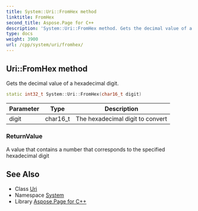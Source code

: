 ```yaml
---
title: System::Uri::FromHex method
linktitle: FromHex
second_title: Aspose.Page for C++
description: 'System::Uri::FromHex method. Gets the decimal value of a hexadecimal digit in C++.'
type: docs
weight: 3900
url: /cpp/system/uri/fromhex/
---
```

## Uri::FromHex method


Gets the decimal value of a hexadecimal digit.

```cpp
static int32_t System::Uri::FromHex(char16_t digit)
```


| Parameter | Type | Description |
| --- | --- | --- |
| digit | char16_t | The hexadecimal digit to convert |

### ReturnValue

A value that contains a number that corresponds to the specified hexadecimal digit

## See Also

* Class [Uri](../)
* Namespace [System](../../)
* Library [Aspose.Page for C++](../../../)
